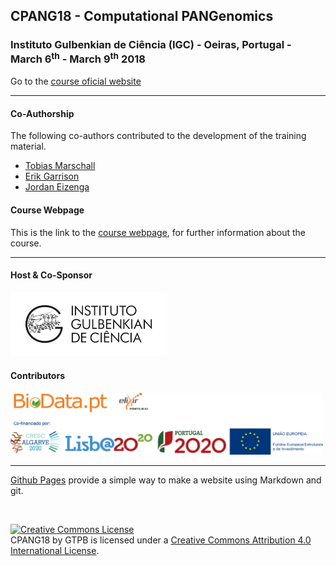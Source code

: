 ## CPANG18 - Computational PANGenomics

###  Instituto Gulbenkian de Ciência (IGC) - Oeiras, Portugal - March 6<sup>th</sup> - March 9<sup>th</sup> 2018
Go to the [course oficial website](http://gtpb.igc.gulbenkian.pt/bicourses/2018/CPANG18/)

---

#### Co-Authorship

The following co-authors contributed to the development of the training material.

* [Tobias Marschall](https://github.com/tobiasmarschall)
* [Erik Garrison](https://github.com/ekg)
* [Jordan Eizenga](https://github.com/jeizenga)

#### Course Webpage
This is the link to the [course webpage](http://gtpb.igc.gulbenkian.pt/bicourses/2018/CPANG18/), for further information about the course.

---

#### Host & Co-Sponsor

<a href="http://www.igc.gulbenkian.pt/"><img src="./assets/readme_img/Logo_IGC_2014.png" alt="Instituto Gulbenkian de Ciência" width="250px"></a>

#### Contributors

<a href="https://biodata.pt/"><img src="./assets/readme_img/BIoData_and_co-financiadores.png" alt="Instituto Gulbenkian de Ciência" width="500px"></a>

---

[Github Pages](https://pages.github.com) provide a simple way to make a website using Markdown and git.

<br>

<a rel="license" href="http://creativecommons.org/licenses/by/4.0/"><img alt="Creative Commons License" style="border-width:0" src="https://i.creativecommons.org/l/by/4.0/88x31.png" /></a><br /><span xmlns:dct="http://purl.org/dc/terms/" property="dct:title">CPANG18</span> by <span xmlns:cc="http://creativecommons.org/ns#" property="cc:attributionName">GTPB</span> is licensed under a <a rel="license" href="http://creativecommons.org/licenses/by/4.0/">Creative Commons Attribution 4.0 International License</a>.
